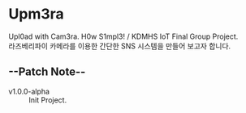 # Upm3ra
Upl0ad with Cam3ra. H0w S1mpl3! / KDMHS IoT Final Group Project.<br>
라즈베리파이 카메라를 이용한 간단한 SNS 시스템을 만들어 보고자 합니다.

<h2>--Patch Note--</h2>
<dl>
      <dt>v1.0.0-alpha</dt>
      <dd>Init Project.</dd>
</dl>
